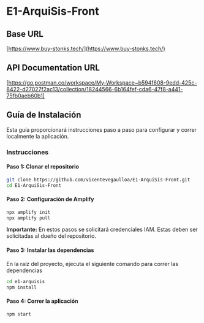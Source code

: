# E1-ArquiSis-Front
## Base URL
[https://www.buy-stonks.tech/](https://www.buy-stonks.tech/)

## API Documentation URL
[https://go.postman.co/workspace/My-Workspace~b594f608-9edd-425c-8422-d27027f2ac13/collection/18244566-6b164fef-cda6-47f8-a441-75fb0aeb60b1]

## Guía de Instalación 
Esta guía proporcionará instrucciones paso a paso para configurar y correr localmente la aplicación.

### Instrucciones 
#### Paso 1: Clonar el repositorio
```bash
git clone https://github.com/vicentevegaulloa/E1-ArquiSis-Front.git
cd E1-ArquiSis-Front
```

#### Paso 2: Configuración de Amplify
```bash
npx amplify init
npx amplify pull
```
**Importante:** En estos pasos se solicitará credenciales IAM. Estas deben ser solicitadas al dueño del repositorio.

#### Paso 3: Instalar las dependencias
En la raíz del proyecto, ejecuta el siguiente comando para correr las dependencias

```bash
cd e1-arquisis
npm install
```

#### Paso 4: Correr la aplicación 
```bash
npm start
```



